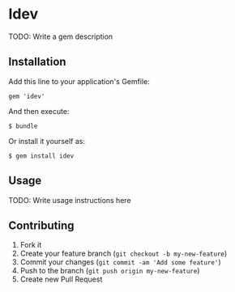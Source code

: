 # Idev

TODO: Write a gem description

## Installation

Add this line to your application's Gemfile:

    gem 'idev'

And then execute:

    $ bundle

Or install it yourself as:

    $ gem install idev

## Usage

TODO: Write usage instructions here

## Contributing

1. Fork it
2. Create your feature branch (`git checkout -b my-new-feature`)
3. Commit your changes (`git commit -am 'Add some feature'`)
4. Push to the branch (`git push origin my-new-feature`)
5. Create new Pull Request
